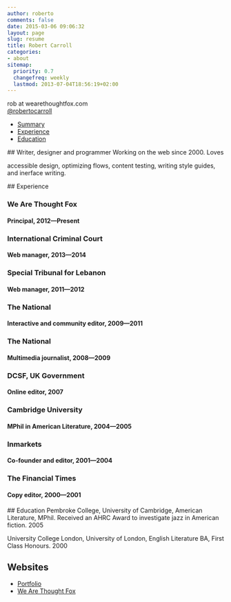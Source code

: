 ```yaml
---
author: roberto
comments: false
date: 2015-03-06 09:06:32
layout: page
slug: resume
title: Robert Carroll
categories:
- about
sitemap:
  priority: 0.7
  changefreq: weekly
  lastmod: 2013-07-04T18:56:19+02:00
---
```


rob at wearethoughtfox.com  
[@robertocarroll](http://twitter.com/robertocarroll)

<ul>
	<li><a href="#summary">Summary</a></li>
  <li><a href="#experience">Experience</a></li>
  <li><a href="#education">Education</a></li>
</ul>

<section id="summary">
	<a class="anchor" id="top"></a>
## Writer, designer and programmer
Working on the web since 2000. Loves 

accessible design, optimizing flows, content testing, writing style guides, and inerface writing.
</section>

<section id="experience">
<a class="anchor" id="top"></a>
## Experience

### We Are Thought Fox
#### Principal, 2012—Present

### International Criminal Court
#### Web manager, 2013—2014

### Special Tribunal for Lebanon
#### Web manager, 2011—2012

### The National
#### Interactive and community editor, 2009—2011

### The National
#### Multimedia journalist, 2008—2009

### DCSF, UK Government
#### Online editor, 2007

### Cambridge University
#### MPhil in American Literature, 2004—2005

### Inmarkets
#### Co-founder and editor, 2001—2004

### The Financial Times
#### Copy editor, 2000—2001

</section>

<section id="education">
<a class="anchor" id="top"></a>
## Education
Pembroke College, University of Cambridge, American Literature, MPhil. Received an AHRC Award to investigate jazz in American fiction. 2005

University College London, University of London, English Literature BA, First Class Honours. 2000

</section>

## Websites
* [Portfolio](http://robertocarroll.com/work)
* [We Are Thought Fox](http://wearethoughtfox.com)